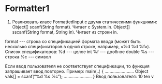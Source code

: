 # Formatter1
 
1. Реализовать класс FormattedInput с двумя статическими функциями:
Object[] scanf(String format). Читает с System.in.
Object[] sscanf(String format, String in). Читает из строки in.

format --- строка со спецификацией формата ввода (может быть несколько спецификаторов в одной строке, например, «%d %d %f»). Список спецификаторов:
%d --- целое int
%f --- дробное double
%s --- строка
%c --- символ

Если ввод пользователя не соответствует спецификации, то функция запрашивает ввод повторно.
Пример:
main(..) {
…………………...
    Object vals[] = scanf(“%d %s %c”);
…………………..
}
Ввод пользователя: 10 ten v
